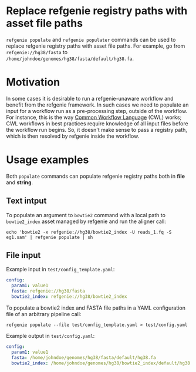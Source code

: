 # Replace refgenie registry paths with asset file paths 

`refgenie populate` and `refgenie populater` commands can be used to replace refgenie registry paths with asset file paths. For example, go from `refgenie://hg38/fasta` to `/home/johndoe/genomes/hg38/fasta/default/hg38.fa`.

# Motivation

In some cases it is desirable to run a refgenie-unaware workflow and benefit from the refgenie framework. In such cases we need to populate an input for a workflow run as a pre-processing step, outside of the workflow. For instance, this is the way [Common Workflow Language](https://www.commonwl.org/) (CWL) works; CWL workflows in best practices require knowledge of all input files before the workflow run begins. So, it doesn't make sense to pass a registry path, which is then resolved by refgenie inside the workflow.

# Usage examples

Both `populate` commands can populate refgenie registry paths both in **file** and **string**.

## Text intput

To populate an argument to `bowtie2` command with a local path to `bowtie2_index` asset managed by refgenie and run the aligner call:

```console
echo 'bowtie2 -x refgenie://hg38/bowtie2_index -U reads_1.fq -S eg1.sam' | refgenie populate | sh
```

## File input

Example input in `test/config_template.yaml`:
```yaml
config:
  param1: value1
  fasta: refgenie://hg38/fasta
  bowtie2_index: refgenie://hg38/bowtie2_index
```

To populate a bowtie2 index and FASTA file paths in a YAML configuration file of an arbitrary pipeline call:

```console
refgenie populate --file test/config_template.yaml > test/config.yaml
```

Example output in `test/config.yaml`:
```yaml
config:
  param1: value1
  fasta: /home/johndoe/genomes/hg38/fasta/default/hg38.fa
  bowtie2_index: /home/johndoe/genomes/hg38/bowtie2_index/default/hg38
```

